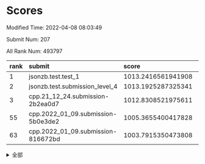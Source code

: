 # Scores

Modified Time: 2022-04-08 08:03:49

Submit Num: 207

All Rank Num: 493797

| rank |               submit               |       score        |       sigma        | pk_num |
| :--- | :--------------------------------- | :----------------- | :----------------- | :----- |
| 1    | jsonzb.test.test_1                 | 1013.2416561941908 | 0.806069658219461  | 9544   |
| 2    | jsonzb.test.submission_level_4     | 1013.1925287325341 | 0.8092703154164738 | 9547   |
| 3    | cpp.21_12_24.submission-2b2ea0d7   | 1012.8308521975611 | 0.79488829819838   | 9541   |
| 55   | cpp.2022_01_09.submission-5b0e3de2 | 1005.3655400417828 | 0.7349372008711094 | 9540   |
| 63   | cpp.2022_01_09.submission-816672bd | 1003.7915350473808 | 0.7054022136670898 | 9542   |


<details>
<summary>全部</summary>

| rank |                 submit                 |       score        |       sigma        | pk_num |
| :--- | :------------------------------------- | :----------------- | :----------------- | :----- |
| 1    | jsonzb.test.test_1                     | 1013.2416561941908 | 0.806069658219461  | 9544   |
| 2    | jsonzb.test.submission_level_4         | 1013.1925287325341 | 0.8092703154164738 | 9547   |
| 3    | cpp.21_12_24.submission-2b2ea0d7       | 1012.8308521975611 | 0.79488829819838   | 9541   |
| 4    | gobigger.level_3.submission_level_3_42 | 1011.5616409919901 | 0.7881921393524867 | 9543   |
| 5    | gobigger.level_3.submission_level_3_47 | 1011.3787595165957 | 0.7833015676123152 | 9541   |
| 6    | gobigger.level_3.submission_level_3_30 | 1010.9964380130383 | 0.7758352810397647 | 9537   |
| 7    | gobigger.level_3.submission_level_3_28 | 1010.9578513222154 | 0.7589671689253223 | 9545   |
| 8    | gobigger.level_3.submission_level_3_26 | 1010.8071170314735 | 0.7440130716801362 | 9541   |
| 9    | gobigger.level_3.submission_level_3_36 | 1010.6102551252592 | 0.7719402216685729 | 9542   |
| 10   | gobigger.level_3.submission_level_3_49 | 1010.5572986784874 | 0.7651647682327857 | 9541   |
| 11   | gobigger.level_3.submission_level_3_3  | 1010.5090896118737 | 0.7732812710519604 | 9539   |
| 12   | gobigger.level_3.submission_level_3_20 | 1010.5082439979664 | 0.7529448747252405 | 9539   |
| 13   | gobigger.level_3.submission_level_3_24 | 1010.4950970317014 | 0.784757678755553  | 9546   |
| 14   | gobigger.level_3.submission_level_3_18 | 1010.4872176479262 | 0.751600164389676  | 9542   |
| 15   | gobigger.level_3.submission_level_3_41 | 1010.4655682568799 | 0.7794589819429756 | 9542   |
| 16   | gobigger.level_3.submission_level_3_15 | 1010.3480807138192 | 0.7551246607535843 | 9536   |
| 17   | gobigger.level_3.submission_level_3_46 | 1010.3420929705824 | 0.7429762050574984 | 9546   |
| 18   | gobigger.level_3.submission_level_3_38 | 1010.3338217533749 | 0.7611409951606254 | 9541   |
| 19   | gobigger.level_3.submission_level_3_43 | 1010.2895921375703 | 0.7727868385255563 | 9543   |
| 20   | gobigger.level_3.submission_level_3_14 | 1010.2263106261981 | 0.7791492664515179 | 9541   |
| 21   | gobigger.level_3.submission_level_3_40 | 1010.195533440476  | 0.7727520712594044 | 9547   |
| 22   | gobigger.level_3.submission_level_3_13 | 1010.1798539757314 | 0.7504588034822499 | 9543   |
| 23   | gobigger.level_3.submission_level_3_32 | 1010.1548451639408 | 0.7717389420147365 | 9541   |
| 24   | gobigger.level_3.submission_level_3_2  | 1010.0996874739282 | 0.7557571975513275 | 9541   |
| 25   | gobigger.level_3.submission_level_3_27 | 1010.073367601546  | 0.7590582402550291 | 9541   |
| 26   | gobigger.level_3.submission_level_3_6  | 1010.0314049570676 | 0.761353652659636  | 9546   |
| 27   | gobigger.level_3.submission_level_3_35 | 1009.9393222983489 | 0.7648618473747798 | 9548   |
| 28   | gobigger.level_3.submission_level_3_16 | 1009.8866264735242 | 0.7700691768689747 | 9545   |
| 29   | gobigger.level_3.submission_level_3_9  | 1009.8480950828138 | 0.749283949275834  | 9538   |
| 30   | gobigger.level_3.submission_level_3_21 | 1009.8092426155262 | 0.7765999847450327 | 9544   |
| 31   | gobigger.level_3.submission_level_3_19 | 1009.7784208292188 | 0.7627402378727871 | 9540   |
| 32   | gobigger.level_3.submission_level_3_7  | 1009.7755976587345 | 0.7443987648897913 | 9547   |
| 33   | gobigger.level_3.submission_level_3_10 | 1009.7652282268779 | 0.7633878873837042 | 9536   |
| 34   | gobigger.level_3.submission_level_3_25 | 1009.6915749580696 | 0.7658184643220486 | 9546   |
| 35   | gobigger.level_3.submission_level_3_12 | 1009.6870838266814 | 0.7589771558289796 | 9539   |
| 36   | gobigger.level_3.submission_level_3_48 | 1009.6832802109583 | 0.7616269834742819 | 9546   |
| 37   | gobigger.level_3.submission_level_3_29 | 1009.5909553986812 | 0.7640135142575577 | 9544   |
| 38   | gobigger.level_3.submission_level_3_0  | 1009.5590884176269 | 0.771172722717563  | 9542   |
| 39   | gobigger.level_3.submission_level_3_39 | 1009.5386666390234 | 0.7569511569072309 | 9543   |
| 40   | gobigger.level_3.submission_level_3_45 | 1009.4605418987376 | 0.7513544882924857 | 9540   |
| 41   | gobigger.level_3.submission_level_3_11 | 1009.4047446615439 | 0.7566938608394315 | 9540   |
| 42   | gobigger.level_3.submission_level_3_23 | 1009.3338147624097 | 0.7572077310720157 | 9545   |
| 43   | gobigger.level_3.submission_level_3_5  | 1009.3245564664381 | 0.7557754218330645 | 9538   |
| 44   | gobigger.level_3.submission_level_3_31 | 1009.3238957490412 | 0.744179575039487  | 9543   |
| 45   | gobigger.level_3.submission_level_3_22 | 1009.2548966407107 | 0.7439070689688879 | 9540   |
| 46   | gobigger.level_3.submission_level_3_33 | 1009.1379422850475 | 0.7420014939682787 | 9545   |
| 47   | gobigger.level_3.submission_level_3_8  | 1009.131334263182  | 0.7451328319915463 | 9544   |
| 48   | gobigger.level_3.submission_level_3_17 | 1009.0922301104541 | 0.7550397364315121 | 9537   |
| 49   | gobigger.level_3.submission_level_3_37 | 1009.0592709970535 | 0.7453510822334987 | 9541   |
| 50   | gobigger.level_3.submission_level_3_1  | 1008.8962254642864 | 0.7543029548535283 | 9538   |
| 51   | gobigger.level_3.submission_level_3_44 | 1008.742609876974  | 0.7295106119039187 | 9544   |
| 52   | gobigger.level_3.submission_level_3_4  | 1008.3729429189287 | 0.7386638197780372 | 9543   |
| 53   | gobigger.level_3.submission_level_3_34 | 1008.2955617967417 | 0.7362663134191201 | 9541   |
| 54   | gobigger.level_1.submission_level_1_48 | 1005.6022786743471 | 0.7287367121201702 | 9539   |
| 55   | cpp.2022_01_09.submission-5b0e3de2     | 1005.3655400417828 | 0.7349372008711094 | 9540   |
| 56   | gobigger.level_1.submission_level_1_10 | 1005.1196828437569 | 0.7089406564586584 | 9544   |
| 57   | gobigger.level_1.submission_level_1_17 | 1004.2159012064798 | 0.7268776679989902 | 9543   |
| 58   | gobigger.level_1.submission_level_1_40 | 1004.1889811636289 | 0.7158623227553135 | 9543   |
| 59   | gobigger.level_1.submission_level_1_38 | 1004.1086116628464 | 0.7189608343474105 | 9543   |
| 60   | gobigger.level_1.submission_level_1_2  | 1004.0522845483331 | 0.704027782560513  | 9546   |
| 61   | gobigger.level_1.submission_level_1_49 | 1003.9211265336654 | 0.7086884456255172 | 9545   |
| 62   | gobigger.level_1.submission_level_1_46 | 1003.8082350984748 | 0.7073664866850428 | 9538   |
| 63   | cpp.2022_01_09.submission-816672bd     | 1003.7915350473808 | 0.7054022136670898 | 9542   |
| 64   | gobigger.level_1.submission_level_1_41 | 1003.7478977004941 | 0.719297330828511  | 9537   |
| 65   | gobigger.level_1.submission_level_1_43 | 1003.6428489204987 | 0.707790764843708  | 9540   |
| 66   | gobigger.level_1.submission_level_1_19 | 1003.6419757695138 | 0.7216495153541257 | 9540   |
| 67   | gobigger.level_1.submission_level_1_25 | 1003.5234141485963 | 0.7233125291413284 | 9547   |
| 68   | gobigger.level_1.submission_level_1_31 | 1003.4464328194692 | 0.7055843092175414 | 9544   |
| 69   | gobigger.level_1.submission_level_1_6  | 1003.4268502368903 | 0.704011310425602  | 9545   |
| 70   | gobigger.level_1.submission_level_1_13 | 1003.3994769732102 | 0.7106477558851417 | 9533   |
| 71   | gobigger.level_1.submission_level_1_11 | 1003.3774512339681 | 0.7157722996429181 | 9540   |
| 72   | gobigger.level_1.submission_level_1_16 | 1003.3674042821741 | 0.7167507259735507 | 9541   |
| 73   | gobigger.level_1.submission_level_1_3  | 1003.357455279282  | 0.7104229975092278 | 9540   |
| 74   | gobigger.level_1.submission_level_1_45 | 1003.3374675015461 | 0.712452853588338  | 9545   |
| 75   | gobigger.level_1.submission_level_1_30 | 1003.3300377069106 | 0.7391475697097579 | 9542   |
| 76   | gobigger.level_1.submission_level_1_23 | 1003.319269545815  | 0.720671237658669  | 9547   |
| 77   | gobigger.level_1.submission_level_1_27 | 1003.311115247509  | 0.7193317818719185 | 9537   |
| 78   | gobigger.level_1.submission_level_1_7  | 1003.2858136360315 | 0.7177457858386525 | 9538   |
| 79   | gobigger.level_1.submission_level_1_36 | 1003.2797898570668 | 0.7219823523085808 | 9543   |
| 80   | gobigger.level_1.submission_level_1_21 | 1003.2410921612344 | 0.7091025165476771 | 9532   |
| 81   | gobigger.level_1.submission_level_1_33 | 1003.2386253463833 | 0.7268092777126677 | 9543   |
| 82   | gobigger.level_1.submission_level_1_15 | 1003.2384650932813 | 0.7109538859209834 | 9546   |
| 83   | gobigger.level_1.submission_level_1_9  | 1003.1000567145519 | 0.7157054338120852 | 9537   |
| 84   | gobigger.level_1.submission_level_1_0  | 1003.0652734836983 | 0.7197518049676881 | 9536   |
| 85   | gobigger.level_1.submission_level_1_12 | 1003.062823295388  | 0.7285056464182174 | 9545   |
| 86   | gobigger.level_1.submission_level_1_37 | 1003.0621348496144 | 0.7243640938104656 | 9542   |
| 87   | gobigger.level_1.submission_level_1_20 | 1003.0325653879388 | 0.7151193584087887 | 9537   |
| 88   | gobigger.level_1.submission_level_1_32 | 1003.0108034617517 | 0.7154237340346891 | 9544   |
| 89   | gobigger.level_1.submission_level_1_28 | 1002.9836275218686 | 0.7078153370698365 | 9541   |
| 90   | gobigger.level_1.submission_level_1_5  | 1002.9321844157591 | 0.7106246385842667 | 9546   |
| 91   | gobigger.level_1.submission_level_1_35 | 1002.9066611089065 | 0.7187285569951787 | 9543   |
| 92   | gobigger.level_1.submission_level_1_22 | 1002.8569965869596 | 0.7258943812243454 | 9541   |
| 93   | gobigger.level_1.submission_level_1_14 | 1002.7888368577206 | 0.7079113734519413 | 9543   |
| 94   | gobigger.level_1.submission_level_1_39 | 1002.6771446441514 | 0.7006518288573171 | 9546   |
| 95   | gobigger.level_1.submission_level_1_8  | 1002.5857209134566 | 0.7165112121785052 | 9542   |
| 96   | gobigger.level_1.submission_level_1_34 | 1002.5749366302908 | 0.7118335430981967 | 9540   |
| 97   | gobigger.level_1.submission_level_1_47 | 1002.4114205141537 | 0.6986146939687566 | 9542   |
| 98   | gobigger.level_1.submission_level_1_29 | 1002.3733298225853 | 0.707035205065069  | 9543   |
| 99   | gobigger.level_1.submission_level_1_4  | 1002.2369822106319 | 0.7197555762507512 | 9542   |
| 100  | gobigger.level_1.submission_level_1_42 | 1002.0847002278616 | 0.7120391523835791 | 9543   |
| 101  | gobigger.level_1.submission_level_1_26 | 1002.0204050878592 | 0.7128624715145105 | 9536   |
| 102  | gobigger.level_1.submission_level_1_44 | 1001.8459789143305 | 0.7058392633225501 | 9543   |
| 103  | gobigger.level_1.submission_level_1_18 | 1001.7802460350897 | 0.7236686519179812 | 9542   |
| 104  | gobigger.level_1.submission_level_1_24 | 1001.5672663614135 | 0.7100776266976214 | 9543   |
| 105  | gobigger.level_1.submission_level_1_1  | 1001.5603683176552 | 0.7128412271574787 | 9541   |
| 106  | gobigger.random.submission_random_22   | 997.1544267057408  | 0.7181300120421902 | 9541   |
| 107  | gobigger.random.submission_random_36   | 997.1481636205294  | 0.7103112002786904 | 9541   |
| 108  | gobigger.random.submission_random_17   | 997.0070975355762  | 0.7023230577522486 | 9544   |
| 109  | gobigger.random.submission_random_20   | 996.8665102758536  | 0.7153208429125724 | 9547   |
| 110  | gobigger.random.submission_random_12   | 996.8570182205216  | 0.7111485388871566 | 9542   |
| 111  | gobigger.random.submission_random_44   | 996.8277544406108  | 0.7190428202256586 | 9544   |
| 112  | gobigger.random.submission_random_49   | 996.8138749250654  | 0.7112073610960642 | 9545   |
| 113  | gobigger.random.submission_random_0    | 996.811081300571   | 0.7052357892979606 | 9539   |
| 114  | gobigger.random.submission_random_43   | 996.8054110109383  | 0.7099826513669213 | 9536   |
| 115  | gobigger.random.submission_random_18   | 996.7553734306671  | 0.7100757127949533 | 9546   |
| 116  | gobigger.random.submission_random_34   | 996.7364363639379  | 0.7137734741016941 | 9543   |
| 117  | gobigger.random.submission_random_39   | 996.6922217999054  | 0.7067687596127119 | 9544   |
| 118  | gobigger.random.submission_random_1    | 996.6715282141558  | 0.7099074094369128 | 9537   |
| 119  | gobigger.random.submission_random_15   | 996.5953585621012  | 0.7037190639881229 | 9541   |
| 120  | gobigger.random.submission_random_21   | 996.5380870581836  | 0.6987945701599623 | 9540   |
| 121  | gobigger.random.submission_random_5    | 996.5343364770392  | 0.7057517192521413 | 9543   |
| 122  | gobigger.random.submission_random_3    | 996.4431085871947  | 0.7130759286121513 | 9549   |
| 123  | gobigger.random.submission_random_2    | 996.4282585815548  | 0.7073750065932148 | 9540   |
| 124  | gobigger.random.submission_random_9    | 996.4070551190258  | 0.7019307947342078 | 9540   |
| 125  | gobigger.random.submission_random_14   | 996.4002947222586  | 0.7043281728009091 | 9546   |
| 126  | gobigger.random.submission_random_38   | 996.3016849587905  | 0.7136777895625898 | 9542   |
| 127  | gobigger.random.submission_random_26   | 996.2418493047255  | 0.7255488558084954 | 9541   |
| 128  | gobigger.random.submission_random_7    | 996.1915542113663  | 0.7199197089601835 | 9546   |
| 129  | gobigger.random.submission_random_40   | 996.190842937681   | 0.7072582351285764 | 9539   |
| 130  | gobigger.random.submission_random_8    | 996.1865258396219  | 0.7102077639429881 | 9542   |
| 131  | gobigger.random.submission_random_48   | 996.1124802103659  | 0.7203126588343974 | 9542   |
| 132  | gobigger.random.submission_random_33   | 996.086339771875   | 0.7028465488137262 | 9536   |
| 133  | gobigger.random.submission_random_42   | 996.057431858227   | 0.7217533846526833 | 9541   |
| 134  | gobigger.random.submission_random_4    | 996.0098716486799  | 0.7044885764865264 | 9540   |
| 135  | gobigger.random.submission_random_35   | 995.9987206036302  | 0.7120064206279167 | 9540   |
| 136  | gobigger.random.submission_random_46   | 995.8955749775552  | 0.7061239213110282 | 9542   |
| 137  | gobigger.random.submission_random_25   | 995.865676470886   | 0.7066321274704532 | 9543   |
| 138  | gobigger.random.submission_random_28   | 995.8479415243686  | 0.7153409091109623 | 9541   |
| 139  | gobigger.random.submission_random_27   | 995.8256662205368  | 0.7079815217334109 | 9543   |
| 140  | gobigger.random.submission_random_37   | 995.8150020358622  | 0.7058720528219817 | 9545   |
| 141  | gobigger.random.submission_random_29   | 995.7934434564661  | 0.7070052802496152 | 9542   |
| 142  | gobigger.random.submission_random_16   | 995.7878686856429  | 0.7172251855603041 | 9539   |
| 143  | gobigger.random.submission_random_45   | 995.609384117517   | 0.7127844728381347 | 9542   |
| 144  | gobigger.random.submission_random_11   | 995.5928146273137  | 0.7008734956063796 | 9541   |
| 145  | gobigger.random.submission_random_23   | 995.5453661322373  | 0.7069087997231198 | 9538   |
| 146  | gobigger.random.submission_random_10   | 995.4880880392536  | 0.7182189172280167 | 9534   |
| 147  | gobigger.random.submission_random_41   | 995.3070564325086  | 0.7230348380586757 | 9539   |
| 148  | gobigger.random.submission_random_31   | 995.2661778034817  | 0.714213832126633  | 9541   |
| 149  | gobigger.random.submission_random_6    | 995.0278637045973  | 0.7042400410258739 | 9547   |
| 150  | gobigger.random.submission_random_30   | 994.8776208716714  | 0.7146134017756718 | 9541   |
| 151  | gobigger.random.submission_random_32   | 994.8705616508935  | 0.7127779186377664 | 9549   |
| 152  | gobigger.random.submission_random_24   | 994.8130693686345  | 0.7099528237470533 | 9547   |
| 153  | gobigger.random.submission_random_13   | 994.7048181656844  | 0.7220699584149434 | 9540   |
| 154  | gobigger.random.submission_random_47   | 994.6681120160775  | 0.7140652735559349 | 9545   |
| 155  | gobigger.level_2.submission_level_2_44 | 994.536068530496   | 0.7064279613026708 | 9542   |
| 156  | gobigger.random.submission_random_19   | 994.2990813822282  | 0.7179312498823769 | 9545   |
| 157  | gobigger.level_2.submission_level_2_25 | 993.8775941235081  | 0.7335701756635106 | 9543   |
| 158  | gobigger.level_2.submission_level_2_46 | 993.8434910661822  | 0.7319539320694646 | 9542   |
| 159  | gobigger.level_2.submission_level_2_4  | 993.8380078157785  | 0.7276658019044779 | 9541   |
| 160  | gobigger.level_2.submission_level_2_0  | 993.7293949623946  | 0.7435000810770321 | 9541   |
| 161  | gobigger.level_2.submission_level_2_29 | 993.6396970104291  | 0.7429372298400603 | 9541   |
| 162  | gobigger.level_2.submission_level_2_13 | 993.5545273842326  | 0.7271586972741911 | 9543   |
| 163  | gobigger.level_2.submission_level_2_14 | 993.54088189103    | 0.7198134629036603 | 9540   |
| 164  | gobigger.level_2.submission_level_2_15 | 993.3995025774935  | 0.7291411722856832 | 9539   |
| 165  | gobigger.level_2.submission_level_2_41 | 993.3359149455556  | 0.7411166977648154 | 9543   |
| 166  | gobigger.level_2.submission_level_2_42 | 993.3289861170855  | 0.7316010941785234 | 9544   |
| 167  | gobigger.level_2.submission_level_2_21 | 993.2999977051168  | 0.7375374093726543 | 9540   |
| 168  | gobigger.level_2.submission_level_2_11 | 993.184317122232   | 0.7328703378468792 | 9542   |
| 169  | gobigger.level_2.submission_level_2_47 | 993.1821788975388  | 0.756261900207731  | 9541   |
| 170  | gobigger.level_2.submission_level_2_12 | 993.0613885242543  | 0.738225484366446  | 9549   |
| 171  | gobigger.level_2.submission_level_2_33 | 993.0101861895291  | 0.746459339557542  | 9543   |
| 172  | gobigger.level_2.submission_level_2_23 | 992.8807906704618  | 0.7377449017035779 | 9536   |
| 173  | gobigger.level_2.submission_level_2_20 | 992.8763717488702  | 0.7364148463393969 | 9540   |
| 174  | gobigger.level_2.submission_level_2_6  | 992.7854208054371  | 0.731367642039109  | 9540   |
| 175  | gobigger.level_2.submission_level_2_43 | 992.6678667557593  | 0.7328830909508652 | 9541   |
| 176  | gobigger.level_2.submission_level_2_18 | 992.5559526812133  | 0.7474409900157316 | 9545   |
| 177  | gobigger.level_2.submission_level_2_49 | 992.5441710560189  | 0.7336686707319707 | 9544   |
| 178  | gobigger.level_2.submission_level_2_19 | 992.5040002042007  | 0.7446462319567247 | 9544   |
| 179  | gobigger.level_2.submission_level_2_3  | 992.3869879974657  | 0.7366276531869062 | 9541   |
| 180  | gobigger.level_2.submission_level_2_45 | 992.33063215112    | 0.7375909535993244 | 9541   |
| 181  | gobigger.level_2.submission_level_2_30 | 992.3093172041421  | 0.7602401453115799 | 9546   |
| 182  | gobigger.level_2.submission_level_2_40 | 992.3028303591765  | 0.7284265381008892 | 9539   |
| 183  | gobigger.level_2.submission_level_2_22 | 992.2736704428352  | 0.7525898755954088 | 9545   |
| 184  | gobigger.level_2.submission_level_2_34 | 992.2405841315597  | 0.7461798029991893 | 9541   |
| 185  | gobigger.level_2.submission_level_2_8  | 992.1050075192345  | 0.7511429488562896 | 9539   |
| 186  | gobigger.level_2.submission_level_2_35 | 992.0970447298787  | 0.7336652754816928 | 9544   |
| 187  | gobigger.level_2.submission_level_2_5  | 992.0958347136992  | 0.737826210001848  | 9542   |
| 188  | gobigger.level_2.submission_level_2_39 | 992.0403077367855  | 0.7337644562294654 | 9546   |
| 189  | gobigger.level_2.submission_level_2_36 | 991.8378710870707  | 0.7779171633628218 | 9542   |
| 190  | gobigger.level_2.submission_level_2_28 | 991.8086873154539  | 0.7577920096727064 | 9543   |
| 191  | gobigger.level_2.submission_level_2_10 | 991.7647766082354  | 0.7627880347808188 | 9541   |
| 192  | gobigger.level_2.submission_level_2_24 | 991.6466686851059  | 0.7505222169197506 | 9540   |
| 193  | gobigger.level_2.submission_level_2_16 | 991.6435839351499  | 0.7492041251819729 | 9541   |
| 194  | gobigger.level_2.submission_level_2_1  | 991.6298579298291  | 0.7585407715153454 | 9543   |
| 195  | gobigger.level_2.submission_level_2_37 | 991.568516629358   | 0.7512347672783559 | 9546   |
| 196  | gobigger.level_2.submission_level_2_31 | 991.4195860495287  | 0.7409464951783069 | 9548   |
| 197  | gobigger.level_2.submission_level_2_9  | 991.3868010651547  | 0.7429708967279215 | 9537   |
| 198  | gobigger.level_2.submission_level_2_2  | 991.3814171418195  | 0.7414737282959956 | 9544   |
| 199  | gobigger.level_2.submission_level_2_17 | 991.0434237470957  | 0.751977169681585  | 9536   |
| 200  | gobigger.level_2.submission_level_2_27 | 990.8572723375523  | 0.7380700550278176 | 9542   |
| 201  | gobigger.level_2.submission_level_2_32 | 990.8201224043439  | 0.7750005676686703 | 9542   |
| 202  | gobigger.level_2.submission_level_2_38 | 990.7316354181356  | 0.7625841812827533 | 9546   |
| 203  | gobigger.level_2.submission_level_2_26 | 990.5960689702583  | 0.7539664052689384 | 9539   |
| 204  | gobigger.level_2.submission_level_2_48 | 990.5770083276336  | 0.7442188382379851 | 9541   |
| 205  | gobigger.level_2.submission_level_2_7  | 990.1654479977265  | 0.7566738420076079 | 9545   |
| 206  | gobigger.none.submission_none_1        | 977.5591421787624  | 1.334296193650133  | 9549   |
| 207  | gobigger.none.submission_none_0        | 976.7551629852056  | 1.2838176398199437 | 9543   |

</details>